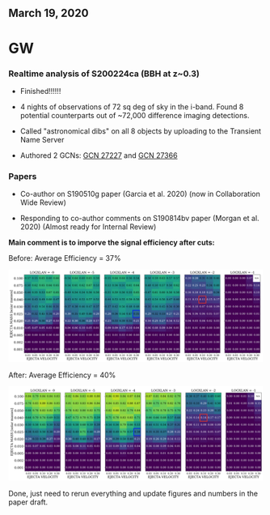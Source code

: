 ## March 19, 2020

# GW

### Realtime analysis of S200224ca (BBH at z~0.3)

- Finished!!!!!!

- 4 nights of observations of 72 sq deg of sky in the i-band. Found 8 potential counterparts out of ~72,000 difference imaging detections.

- Called "astronomical dibs" on all 8 objects by uploading to the Transient Name Server

- Authored 2 GCNs: [GCN 27227](https://gcn.gsfc.nasa.gov/gcn3/27227.gcn3) and [GCN 27366](https://gcn.gsfc.nasa.gov/gcn3/27366.gcn3)


### Papers

- Co-author on S190510g paper (Garcia et al. 2020) (now in Collaboration Wide Review)

- Responding to co-author comments on S190814bv paper (Morgan et al. 2020) (Almost ready for Internal Review)

**Main comment is to imporve the signal efficiency after cuts:**

Before: Average Efficiency = 37%

![](./images/0814_bad.png)

After: Average Efficiency = 40%

![](./images/0814_good.png)

Done, just need to rerun everything and update figures and numbers in the paper draft.